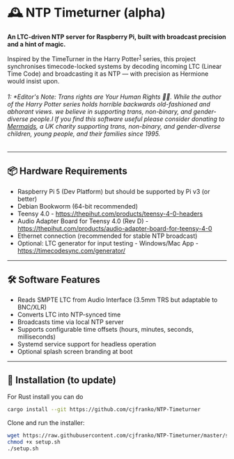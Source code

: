 ﻿# 🕰️ NTP Timeturner (alpha)

**An LTC-driven NTP server for Raspberry Pi, built with broadcast precision and a hint of magic.**

Inspired by the TimeTurner in the Harry Potter<sup>[1](#myfootnote1)</sup> series, this project synchronises timecode-locked systems by decoding incoming LTC (Linear Time Code) and broadcasting it as NTP — with precision as Hermione would insist upon. 


###### <a name="myfootnote1">1</a>: *Editor's Note: Trans rights are Your Human Rights 🏳️‍⚧️. While the author of the Harry Potter series holds horrible backwards old-fashioned and abhorant views. we believe in supporting trans, non-binary, and gender-diverse people.I If you find this software useful please consider donating to [Mermaids](https://mermaidsuk.org.uk/), a UK charity supporting trans, non-binary, and gender-diverse children, young people, and their families since 1995.
---

## 📦 Hardware Requirements

- Raspberry Pi 5 (Dev Platform) but should be supported by Pi v3 (or better)
- Debian Bookworm (64-bit recommended)
- Teensy 4.0 - https://thepihut.com/products/teensy-4-0-headers
- Audio Adapter Board for Teensy 4.0 (Rev D) - https://thepihut.com/products/audio-adapter-board-for-teensy-4-0
- Ethernet connection (recommended for stable NTP broadcast)
- Optional: LTC generator for input testing - Windows/Mac App - https://timecodesync.com/generator/

---

## 🛠️ Software Features

- Reads SMPTE LTC from Audio Interface (3.5mm TRS but adaptable to BNC/XLR)
- Converts LTC into NTP-synced time
- Broadcasts time via local NTP server
- Supports configurable time offsets (hours, minutes, seconds, milliseconds)
- Systemd service support for headless operation
- Optional splash screen branding at boot

---

## 🚀 Installation (to update)


For Rust install you can do 
```bash
cargo install --git https://github.com/cjfranko/NTP-Timeturner
```
Clone and run the installer:

```bash
wget https://raw.githubusercontent.com/cjfranko/NTP-Timeturner/master/setup.sh
chmod +x setup.sh
./setup.sh
